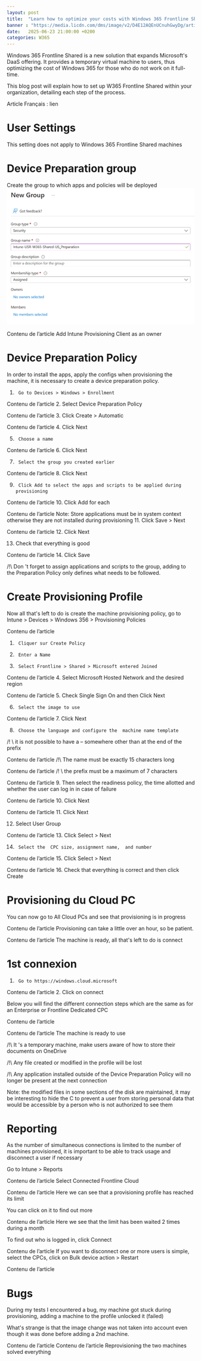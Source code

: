 ```yaml
---
layout: post
title:  "Learn how to optimize your costs with Windows 365 Frontline Shared"
banner : "https://media.licdn.com/dms/image/v2/D4E12AQEnUCnuhGwyDg/article-cover_image-shrink_720_1280/B4EZedylSDHYAI-/0/1750698972601?e=1758758400&v=beta&t=tr1hsSx5x-4bpk0c-SUCQAP9xgAHZABYgk7goq8_o_Y"
date:   2025-06-23 21:00:00 +0200
categories: W365
---
```



 Windows 365 Frontline Shared is a new solution that expands Microsoft's DaaS offering. It provides a temporary virtual machine to users, thus optimizing the cost of Windows 365 for those who do not work on it full-time.

This blog post will explain how to set up W365 Frontline Shared within your organization, detailing each step of the process.

Article Français : lien

# User Settings
This setting does not apply to Windows 365 Frontline Shared machines

# Device Preparation group
Create the group to which apps and policies will be deployed
![](https://github.com/ncheymol/ncheymol.github.io/blob/main/_posts/2025-07-21-17-09-54.png?raw=true)

Contenu de l’article
Add Intune Provisioning Client as an owner

# Device Preparation Policy 
In order to install the apps, apply the configs when provisioning the machine, it is necessary to create a device preparation policy.

1.      Go to Devices > Windows > Enrollment

Contenu de l’article
2.      Select Device Preparation Policy

Contenu de l’article
3.      Click Create > Automatic

Contenu de l’article
4.      Click Next

5.      Choose a name

Contenu de l’article
6.      Click Next

7.      Select the group you created earlier

Contenu de l’article
8.      Click Next

9.      Click Add to select the apps and scripts to be applied during provisioning

Contenu de l’article
10.      Click Add  for each

Contenu de l’article
Note: Store applications must be in system context otherwise they are not installed during provisioning
11.      Click Save  > Next

Contenu de l’article
12.      Click Next

13. Check that everything is good

Contenu de l’article
14.      Click Save

/!\ Don 't forget to assign applications and scripts to the group, adding to the Preparation Policy only defines what needs to be followed.

# Create Provisioning Profile
Now all that's left to do is create the machine provisioning policy, go to Intune > Devices > Windows 356 > Provisioning Policies

Contenu de l’article
1.      Cliquer sur Create Policy

2.      Enter a Name

3.      Select Frontline > Shared > Microsoft entered Joined

Contenu de l’article
4.      Select Microsoft Hosted Network and the desired region

Contenu de l’article
5.      Check Single Sign On and then Click Next

6.      Select the image to use

Contenu de l’article
7.      Click Next

8.      Choose the language and configure the  machine name template

/! \ it is not possible to have a – somewhere other than at the end of the prefix

Contenu de l’article
/!\ The name must be exactly 15 characters long

Contenu de l’article
/! \ the prefix must be a maximum of 7 characters

Contenu de l’article
9.      Then select the readiness policy, the time allotted and whether the user can log in in case of failure

Contenu de l’article
10.      Click Next

Contenu de l’article
11.      Click Next

12. Select User Group

Contenu de l’article
13.      Click Select  > Next

14.      Select the  CPC size, assignment name,  and number

Contenu de l’article
15.      Click Select  > Next

Contenu de l’article
16.      Check that everything is correct and then click Create



# Provisioning du Cloud PC
You can now go to All Cloud PCs and see that provisioning is in progress

Contenu de l’article
Provisioning can take a little over an hour, so be patient.

Contenu de l’article
The machine is ready, all that's left to do is connect

# 1st connexion
1.      Go to https://windows.cloud.microsoft

Contenu de l’article
2.      Click on connect

 Below you will find the different connection steps which are the same as for an Enterprise or Frontline Dedicated CPC



Contenu de l’article


Contenu de l’article
The machine is ready to use

/!\ It 's a temporary machine, make users aware of how to store their documents on OneDrive

/!\ Any file created or modified in the profile will be lost

/!\ Any application installed outside of the Device Preparation Policy will no longer be present at the next connection

Note: the modified files in some sections of the disk are maintained, it may be interesting to hide the C to prevent a user from storing personal data that would be accessible by a person who is not authorized to see them

# Reporting
As the number of simultaneous connections is limited to the number of machines provisioned, it is important to be able to track usage and disconnect a user if necessary

Go to Intune > Reports

Contenu de l’article
Select Connected Frontline Cloud

Contenu de l’article
Here we can see that a provisioning profile has reached its limit

You can click on it to find out more

Contenu de l’article
Here we see that the limit has been waited 2 times during a month

To find out who is logged in, click Connect



Contenu de l’article
If you want to disconnect one or more users is simple, select the CPCs, click on Bulk device action > Restart



Contenu de l’article
# Bugs
During my tests I encountered a bug, my machine got stuck during provisioning, adding a machine to the profile unlocked it (failed)

What's strange is that the image change was not taken into account even though it was done before adding a 2nd machine.

Contenu de l’article
Contenu de l’article
Reprovisioning the two machines solved everything
